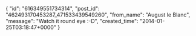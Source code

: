  {
   "id": "616349551734314",
   "post_id": "462493170453287_471533439549260",
   "from_name": "August le Blanc",
   "message": "Watch it round eye :-D",
   "created_time": "2014-01-25T03:18:47+0000"
 }
